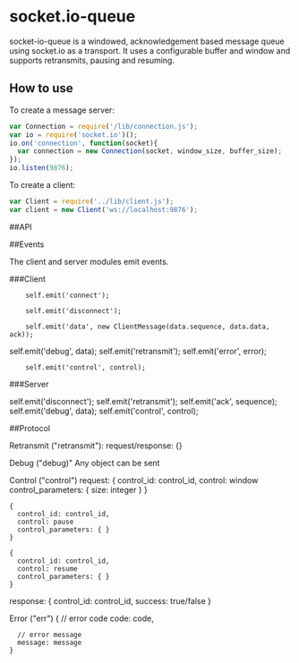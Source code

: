 # socket.io-queue

socket-io-queue is a windowed, acknowledgement based message queue using socket.io as a transport. It uses a 
configurable buffer and window and supports retransmits, pausing and resuming.

## How to use

To create a message server:

```js
var Connection = require('/lib/connection.js');
var io = require('socket.io')();
io.on('connection', function(socket){
  var connection = new Connection(socket, window_size, buffer_size);
});
io.listen(9876);
```

To create a client:

```js
var Client = require('../lib/client.js');
var client = new Client('ws://localhost:9876');
```

##API

##Events

The client and server modules emit events.

###Client         
          
        self.emit('connect');

        self.emit('disconnect');

        self.emit('data', new ClientMessage(data.sequence, data.data, ack));
self.emit('debug', data);
        self.emit('retransmit');
        self.emit('error', error);

        self.emit('control', control);



###Server

self.emit('disconnect');
            self.emit('retransmit');
self.emit('ack', sequence);
self.emit('debug', data);
self.emit('control', control);


##Protocol



Retransmit ("retransmit"):
  request/response: {}

Debug ("debug)"
  Any object can be sent


Control ("control")
  request:
    {
      control_id: control_id,
      control: window
      control_parameters: {
        size: integer
      }
    }

    {
      control_id: control_id,
      control: pause
      control_parameters: { }
    }

    {
      control_id: control_id,
      control: resume
      control_parameters: { }
    }

  response:
    {
      control_id: control_id,
      success: true/false
    }

Error ("err")
  {
      // error code
      code: code,

      // error message
      message: message
    }
  